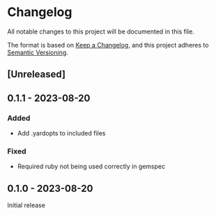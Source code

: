 # Changelog

All notable changes to this project will be documented in this file.

The format is based on [Keep a Changelog](https://keepachangelog.com/en/1.0.0/),
and this project adheres to [Semantic Versioning](https://semver.org/spec/v2.0.0.html).

## [Unreleased]

## 0.1.1 - 2023-08-20

### Added

- Add .yardopts to included files

### Fixed

- Required ruby not being used correctly in gemspec


## 0.1.0 - 2023-08-20

Initial release
